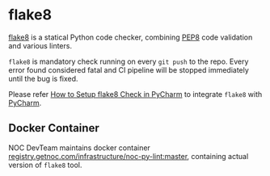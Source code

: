 # flake8

[flake8](https://flake8.pycqa.org/en/latest/) is a statical Python code
checker, combining [PEP8](https://www.python.org/dev/peps/pep-0008/)
code validation and various linters.

`flake8` is mandatory check running on every `git push` to the repo.
Every error found considered fatal and CI pipeline will be stopped
immediately until the bug is fixed.

Please refer [How to Setup flake8 Check in PyCharm](howto-setup-flake8-in-pycharm.md)
to integrate `flake8` with [PyCharm](pycharm.md).

## Docker Container

NOC DevTeam maintains docker container
[registry.getnoc.com/infrastructure/noc-py-lint:master](https://code.getnoc.com/infrastructure/noc-py-lint/container_registry),
containing actual version of `flake8` tool.
